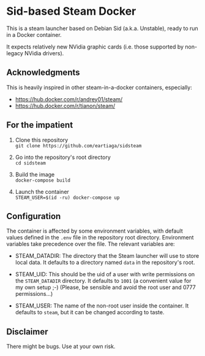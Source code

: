 Sid-based Steam Docker
======================

This is a steam launcher based on Debian Sid (a.k.a. Unstable), ready
to run in a Docker container.

It expects relatively new NVidia graphic cards (i.e. those supported by
non-legacy NVidia drivers).


Acknowledgments
---------------

This is heavily inspired in other steam-in-a-docker containers, especially:
- https://hub.docker.com/r/andrey01/steam/
- https://hub.docker.com/r/tianon/steam/

For the impatient
-----------------

1. Clone this repository  
    `git clone https://github.com/eartiaga/sidsteam`

2. Go into the repository's root directory  
    `cd sidsteam`

3. Build the image  
    `docker-compose build`

4. Launch the container  
    `STEAM_USER=$(id -ru) docker-compose up`

Configuration
-------------

The container is affected by some environment variables, with default values
defined in the `.env` file in the repository root directory. Environment
variables take precedence over the file. The relevant variables are:

* STEAM_DATADIR: The directory that the Steam launcher will use to store
  local data. It defaults to a directory named `data` in the repository's
  root.

* STEAM_UID: This should be the uid of a user with write permissions on the
  `STEAM_DATADIR` directory. It defaults to `1001` (a convenient value for
  my own setup ;-) (Please, be sensible and avoid the root user and 0777
  permissions...)

* STEAM_USER: The name of the non-root user inside the container. It defaults
  to `steam`, but it can be changed according to taste.

Disclaimer
----------

There might be bugs. Use at your own risk.

